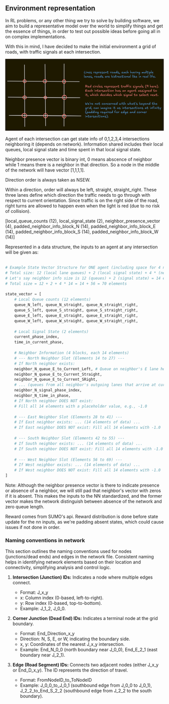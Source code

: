 ## Environment representation

In RL problems, or any other thing we try to solve by building software, we aim to build a representative model over the world to simplify things and get the essence of things, in order to test out possible ideas before going all in on complex implementations.

With this in mind, I have decided to make the initial environment a grid of roads, with traffic signals at each intersection. 

![alt text](intersections_idea.png)

Agent of each intersection can get state info of 0,1,2,3,4 intersections neighboring it (depends on network). Information shared includes their local queues, local signal state and time spent in that local signal state.

Neighbor presence vector is binary int, 0 means abscence of neighbor while 1 means there is a neighbor in that direction. So a node in the middle of the network will have vector [1,1,1,1].

Direction order is always taken as NSEW.

Within a direction, order will always be left, straight, straight_right.
These three lanes define which direction the traffic needs to go through with respect to current orientation. Since traffic is on the right side of the road, right turns are allowed to happen even when the light is red (due to no risk of collision).

[local_queue_counts (12), local_signal_state (2), neighbor_presence_vector (4), padded_neighbor_info_block_N (14), padded_neighbor_info_block_E (14), padded_neighbor_info_block_S (14), padded_neighbor_info_block_W (14)]


Represented in a data structure, the inputs to an agent at any intersection will be given as:

```python

# Example State Vector Structure for ONE agent (including space for 4 neighbors)
# Total size: 12 (local lane queues) + 2 (local signal state) + 4 * (neighbor info size)
# Let's say neighbor info size is 12 (queues) + 2 (signal state) = 14 elements per neighbor slot
# Total size = 12 + 2 + 4 * 14 = 14 + 56 = 70 elements

state_vector = [
    # Local Queue counts (12 elements)
    queue_N_left, queue_N_straight, queue_N_straight_right,
    queue_S_left, queue_S_straight, queue_S_straight_right,
    queue_E_left, queue_E_straight, queue_E_straight_right,
    queue_W_left, queue_W_straight, queue_W_straight_right,

    # Local Signal State (2 elements)
    current_phase_index,
    time_in_current_phase,

    # Neighbor Information (4 blocks, each 14 elements)
    # --- North Neighbor Slot (Elements 14 to 27) ---
    # If North neighbor exists:
    neighbor_N_queue_E_to_Current_Left, # Queue on neighbor's E lane heading to Current N Left
    neighbor_N_queue_E_to_Current_Straight,
    neighbor_N_queue_E_to_Current_SRight,
    # ... (queues from all neighbor's outgoing lanes that arrive at current intersection) ...
    neighbor_N_signal_phase_index,
    neighbor_N_time_in_phase,
    # If North neighbor DOES NOT exist:
    # Fill all 14 elements with a placeholder value, e.g., -1.0

    # --- East Neighbor Slot (Elements 28 to 41) ---
    # If East neighbor exists: ... (14 elements of data) ...
    # If East neighbor DOES NOT exist: Fill all 14 elements with -1.0

    # --- South Neighbor Slot (Elements 42 to 55) ---
    # If South neighbor exists: ... (14 elements of data) ...
    # If South neighbor DOES NOT exist: Fill all 14 elements with -1.0

    # --- West Neighbor Slot (Elements 56 to 69) ---
    # If West neighbor exists: ... (14 elements of data) ...
    # If West neighbor DOES NOT exist: Fill all 14 elements with -1.0
]
```

Note: Although the neighbor presence vector is there to indicate presence or absence of a neighbor, we will still pad that neighbor's vector with zeros if it is absent. This makes the inputs to the NN standardized, and the former vector makes the network distinguish between absence of the network and zero queue length.

Reward comes from SUMO's api. Reward distribution is done before state update for the nn inputs, as we're padding absent states, which could cause issues if not done in order. 


### Naming conventions in network

This section outlines the naming conventions used for nodes (junctions/dead ends) and edges in the network file. Consistent naming helps in identifying network elements based on their location and connectivity, simplifying analysis and control logic.

1. **Intersection (Junction) IDs:**
    Indicates a node where multiple edges connect.

    - Format: J_x_y
    - x: Column index (0-based, left-to-right).
    - y: Row index (0-based, top-to-bottom).
    - Example: J_1_2, J_0_0.



2. **Corner Junction (Dead End) IDs:**
    Indicates a terminal node at the grid boundary.

    - Format: End_Direction_x_y
    - Direction: N, S, E, or W, indicating the boundary side.
    - x, y: Coordinates of the nearest J_x_y intersection.
    - Example: End_N_0_0 (north boundary near J_0_0), End_E_2_1 (east boundary near J_2_1).


3. **Edge (Road Segment) IDs:**
    Connects two adjacent nodes (either J_x_y or End_D_x_y). The ID represents the direction of travel.

    - Format: FromNodeID_to_ToNodeID
    - Example: J_0_0_to_J_0_1 (southbound edge from J_0_0 to J_0_1), J_2_2_to_End_S_2_2 (southbound edge from J_2_2 to the south boundary).